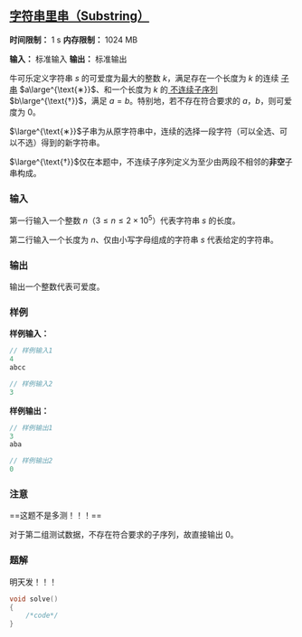 ## [字符串里串（Substring）](https://ac.nowcoder.com/acm/contest/95334/D)

**时间限制：** 1 s
**内存限制：** 1024 MB

**输入：** 标准输入
**输出：** 标准输出



牛可乐定义字符串 $s$ 的可爱度为最大的整数 $k$，满足存在一个长度为 $k$ 的连续 <u>子串</u> $a\large^{\text{∗}}$、和一个长度为 $k$ 的<u> 不连续子序列</u> $b\large^{\text{†}}$，满足 $a=b$。特别地，若不存在符合要求的 $a$，$b$，则可爱度为 $0$。



$\large^{\text{∗}}$子串为从原字符串中，连续的选择一段字符（可以全选、可以不选）得到的新字符串。  

$\large^{\text{†}}$仅在本题中，不连续子序列定义为至少由两段不相邻的**非空**子串构成。







### 输入
  
第一行输入一个整数 $n$（$3 \le n \le 2 \times 10^5$）代表字符串 $s$ 的长度。

第二行输入一个长度为 $n$、仅由小写字母组成的字符串 $s$ 代表给定的字符串。





### 输出

输出一个整数代表可爱度。





### 样例

**样例输入：**

```cpp
// 样例输入1
4
abcc

// 样例输入2
3
```



**样例输出：**

```cpp
// 样例输出1
3
aba

// 样例输出2
0
```





### 注意
  
==这题不是多测！！！==

对于第二组测试数据，不存在符合要求的子序列，故直接输出 $0$。





### 题解

明天发！！！



```cpp
void solve()
{
	/*code*/
}
```